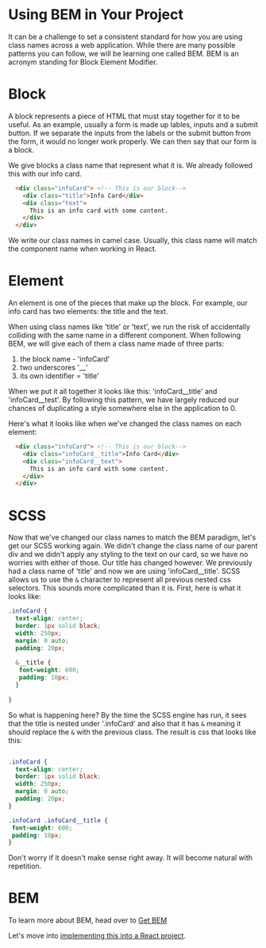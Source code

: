 # Using BEM in Your Project

It can be a challenge to set a consistent standard for how you are using class names across a web application. While there are many possible patterns you can follow, we will be learning one called BEM. BEM is an acronym standing for Block Element Modifier.

# Block

A block represents a piece of HTML that must stay together for it to be useful. As an example, usually a form is made up lables, inputs and a submit button. If we separate the inputs from the labels or the submit button from the form, it would no longer work properly. We can then say that our form is a block.

We give blocks a class name that represent what it is. We already followed this with our info card. 

``` HTML
  <div class="infoCard"> <!-- This is our block-->
    <div class="title">Info Card</div>
    <div class="text"> 
      This is an info card with some content.
    </div>
  </div>
```

We write our class names in camel case. Usually, this class name will match the component name when working in React.

# Element

An element is one of the pieces that make up the block. For example, our info card has two elements: the title and the text. 

When using class names like 'title' or 'text', we run the risk of accidentally colliding with the same name in a different component. When following BEM, we will give each of them a class name made of three parts: 

1) the block name - 'infoCard'
2) two underscores '__'
3) its own identifier = 'title'

When we put it all together it looks like this: 'infoCard__title' and 'infoCard__test'. By following this pattern, we have largely reduced our chances of duplicating a style somewhere else in the application to 0. 

Here's what it looks like when we've changed the class names on each element:

``` HTML
  <div class="infoCard"> <!-- This is our block-->
    <div class="infoCard__title">Info Card</div>
    <div class="infoCard__text"> 
      This is an info card with some content.
    </div>
  </div>
```

# SCSS

Now that we've changed our class names to match the BEM paradigm, let's get our SCSS working again. We didn't change the class name of our parent div and we didn't apply any styling to the text on our card, so we have no worries with either of those. Our title has changed however. We previously had a class name of 'title' and now we are using 'infoCard__title'. SCSS allows us to use the `&` character to represent all previous nested css selectors. This sounds more complicated than it is. First, here is what it looks like: 

``` css
.infoCard {
  text-align: center;
  border: 1px solid black;
  width: 250px;
  margin: 0 auto;
  padding: 20px;
  
  &__title {
   font-weight: 600;
   padding: 10px;
  }
  
}
```

So what is happening here? By the time the SCSS engine has run, it sees that the title is nested under '.infoCard' and also that it has `&` meaning it should replace the `&` with the previous class. The result is css that looks like this: 

``` css

.infoCard {
  text-align: center;
  border: 1px solid black;
  width: 250px;
  margin: 0 auto;
  padding: 20px; 
}

.infoCard .infoCard__title {
 font-weight: 600;
 padding: 10px;
}

```

Don't worry if it doesn't make sense right away. It will become natural with repetition. 

# BEM

To learn more about BEM, head over to [Get BEM](http://getbem.com/naming/)

Let's move into [implementing this into a React project](https://github.com/werner33/AdvancedBasicsForWeb/blob/main/SCSSInYourProject.md). 

